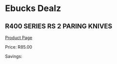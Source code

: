 
# Ebucks Dealz
## R400 SERIES RS 2 PARING KNIVES
[Product Page](https://www.ebucks.com/web/shop/productSelected.do?prodId=1049191261&catId=714962196)

Price: R85.00

Savings: 


	
